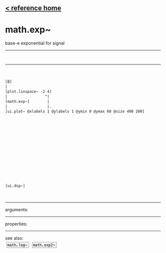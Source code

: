 [< reference home](index.html)
---

# math.exp~


base-e exponential for signal

---

<br>


---


```


[B]
|
[plot.linspace~ -2 4]
|                 ^|
[math.exp~]        |
|                  |.
[ui.plot~ @xlabels 1 @ylabels 1 @ymin 0 @ymax 60 @size 400 200]














[ui.dsp~]

            
```

---
arguments:


---
properties:


---
see also:<br>
[![math.log~](img/object_math.log~.png)](math.log~.html)
[![math.exp2~](img/object_math.exp2~.png)](math.exp2~.html)
